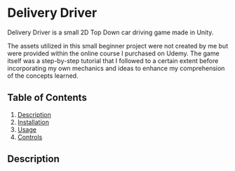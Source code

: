 # Delivery Driver 

Delivery Driver is a small 2D Top Down car driving game made in Unity. 

The assets utilized in this small beginner project were not created by me but were provided within the online course I purchased on Udemy. The game itself was a step-by-step tutorial that I followed to a certain extent before incorporating my own mechanics and ideas to enhance my comprehension of the concepts learned.

## Table of Contents

1. [Description](#description)
2. [Installation](#installation)
3. [Usage](#usage)
4. [Controls](#controls)


 ## Description

